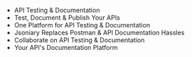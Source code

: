 - API Testing & Documentation
- Test, Document & Publish Your APIs
- One Platform for API Testing & Documentation
- Jsoniary Replaces Postman & API Documentation Hassles
- Collaborate on API Testing & Documentation
- Your API's Documentation Platform
